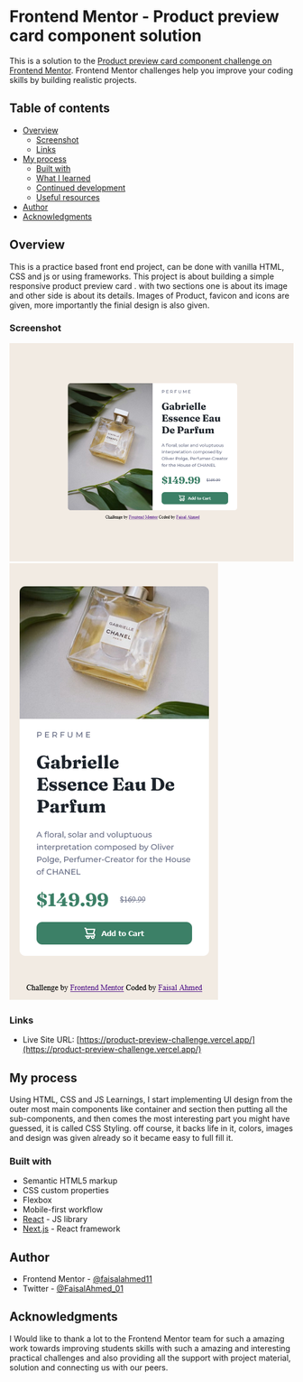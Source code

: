 # Frontend Mentor - Product preview card component solution

This is a solution to the [Product preview card component challenge on Frontend Mentor](https://www.frontendmentor.io/challenges/product-preview-card-component-GO7UmttRfa). Frontend Mentor challenges help you improve your coding skills by building realistic projects. 

## Table of contents

- [Overview](#overview)
  - [Screenshot](#screenshot)
  - [Links](#links)
- [My process](#my-process)
  - [Built with](#built-with)
  - [What I learned](#what-i-learned)
  - [Continued development](#continued-development)
  - [Useful resources](#useful-resources)
- [Author](#author)
- [Acknowledgments](#acknowledgments)



## Overview
This is a practice based front end project, can be done with vanilla HTML, CSS and js or using frameworks.
This project is about building a simple responsive product preview card .
with two sections one is about its image and other side is about its details. 
Images of Product, favicon and icons are given, more importantly the finial design is also given.


### Screenshot

![](./public/1.png)
![](./public/2.png)

### Links

- Live Site URL: [https://product-preview-challenge.vercel.app/](https://product-preview-challenge.vercel.app/)

## My process
 Using HTML, CSS and JS Learnings, I start implementing UI design from the outer most main components like container and section then putting all the sub-components, and then comes the most interesting part you might have guessed, it is called CSS Styling.
off course, it backs life in it, colors, images and design was given already so it became easy to full fill it.

### Built with

- Semantic HTML5 markup
- CSS custom properties
- Flexbox
- Mobile-first workflow
- [React](https://reactjs.org/) - JS library
- [Next.js](https://nextjs.org/) - React framework

## Author

- Frontend Mentor - [@faisalahmed11](https://www.frontendmentor.io/profile/@faisalahmed11)
- Twitter - [@FaisalAhmed_01](https://www.twitter.com/FaisalAhmed_01)

## Acknowledgments

I Would like to thank a lot to the Frontend Mentor team for such a amazing work towards improving students skills with such a amazing and interesting practical challenges and also providing all the support with project material, solution and connecting us with our peers.
